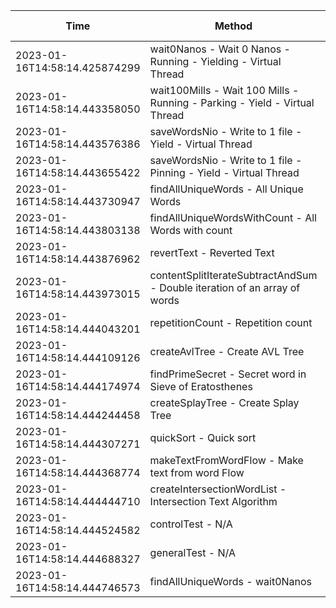 | Time | Method | Time Complexity | Space Complexity | Repetitions | Java Duration | Kotlin Duration | Machine |
|---|---|---|---|---|---|---|---|
| 2023-01-16T14:58:14.425874299 | wait0Nanos - Wait 0 Nanos - Running - Yielding - Virtual Thread | n/a | n/a | 2 | 31 | -1 | Prototype |
| 2023-01-16T14:58:14.443358050 | wait100Mills - Wait 100 Mills - Running - Parking - Yield - Virtual Thread | n/a | n/a | 2 | 104 | -1 | Prototype |
| 2023-01-16T14:58:14.443576386 | saveWordsNio - Write to 1 file - Yield - Virtual Thread | n/a | n/a | 2 | 161 | -1 | Prototype |
| 2023-01-16T14:58:14.443655422 | saveWordsNio - Write to 1 file - Pinning - Yield - Virtual Thread | n/a | n/a | 2 | 267 | -1 | Prototype |
| 2023-01-16T14:58:14.443730947 | findAllUniqueWords - All Unique Words | n/a | n/a | 10000 | 4216 | 4982 | Prototype |
| 2023-01-16T14:58:14.443803138 | findAllUniqueWordsWithCount - All Words with count | n/a | n/a | 10000 | 2871 | 3161 | Prototype |
| 2023-01-16T14:58:14.443876962 | revertText - Reverted Text | O(n) | O(1) | 10000 | 382 | 1143 | Prototype |
| 2023-01-16T14:58:14.443973015 | contentSplitIterateSubtractAndSum - Double iteration of an array of words | O(n^2) | O(1) | 10000 | 919 | 3908 | Prototype |
| 2023-01-16T14:58:14.444043201 | repetitionCount - Repetition count | O(n^2) | O(n) | 10000 | 5587 | 3434 | Prototype |
| 2023-01-16T14:58:14.444109126 | createAvlTree - Create AVL Tree | O(log n) | O(n) | 10000 | 447 | 854 | Prototype |
| 2023-01-16T14:58:14.444174974 | findPrimeSecret - Secret word in Sieve of Eratosthenes | O(n * log(log n)) | O(n) | 10000 | 1397 | 1538 | Prototype |
| 2023-01-16T14:58:14.444244458 | createSplayTree - Create Splay Tree | O(log n) | O(n) | 10000 | 386 | 925 | Prototype |
| 2023-01-16T14:58:14.444307271 | quickSort - Quick sort | O(n * log n) | O(log n) | 10000 | 4909 | 8681 | Prototype |
| 2023-01-16T14:58:14.444368774 | makeTextFromWordFlow - Make text from word Flow | n/a | n/a | 10000 | 1330 | 1212 | Prototype |
| 2023-01-16T14:58:14.444444710 | createIntersectionWordList - Intersection Text Algorithm | O(n) | O(n) | 10000 | 224 | 500 | Prototype |
| 2023-01-16T14:58:14.444524582 | controlTest - N/A | n/a | n/a | 10000 | 3214 | 1220 | Prototype |
| 2023-01-16T14:58:14.444688327 | generalTest - N/A | n/a | n/a | 10000 | 292 | 143 | Prototype |
| 2023-01-16T14:58:14.444746573 | findAllUniqueWords - wait0Nanos | n/a | n/a | 2 | -1 | 34 | Prototype |
